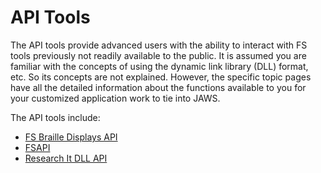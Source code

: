 # API Tools

The API tools provide advanced users with the ability to interact with
FS tools previously not readily available to the public. It is assumed
you are familiar with the concepts of using the dynamic link library
(DLL) format, etc. So its concepts are not explained. However, the
specific topic pages have all the detailed information about the
functions available to you for your customized application work to tie
into JAWS.

The API tools include:

- [FS Braille Displays API](FS_Braille_Display_API.html)
- [FSAPI](FSAPI.html)
- [Research It DLL API](ResearchIt_DLL_API.html)
